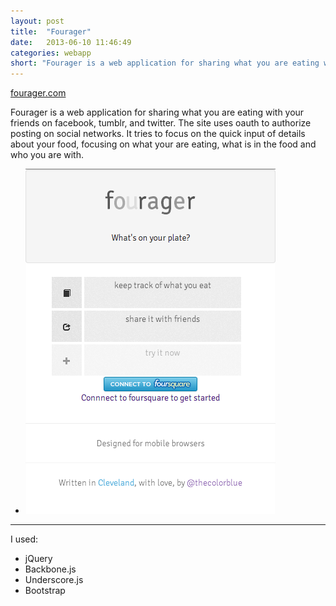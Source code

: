 ```yaml
---
layout: post
title:  "Fourager"
date:   2013-06-10 11:46:49
categories: webapp
short: "Fourager is a web application for sharing what you are eating with your friends on facebook, tumblr, and twitter."
---
```


[fourager.com](http://fourager.com)

Fourager is a web application for sharing what you are eating with your friends on facebook, tumblr, and twitter. The site uses oauth to authorize posting on social networks. It tries to focus on the quick input of details about your food, focusing on what your are eating, what is in the food and who you are with. 


<ul class="slides">
	<li>
		<img alt="home page" src="/css/images/fourager-1.png">
	</li>
</ul>
<hr class="clear">

I used:

 - jQuery
 - Backbone.js
 - Underscore.js
 - Bootstrap